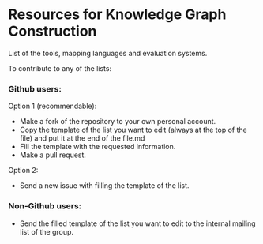 # Resources for Knowledge Graph Construction

List of the tools, mapping languages and evaluation systems.

To contribute to any of the lists:

### Github users:

Option 1 (recommendable):
- Make a fork of the repository to your own personal account.
- Copy the template of the list you want to edit (always at the top of the file) and put it at the end of the file.md
- Fill the template with the requested information.
- Make a pull request.

Option 2:
- Send a new issue with filling the template of the list.


### Non-Github users:
- Send the filled template of the list you want to edit to the internal mailing list of the group.
